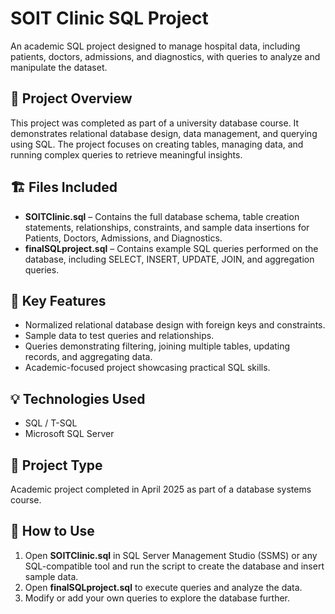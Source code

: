 # SOIT Clinic SQL Project

An academic SQL project designed to manage hospital data, including patients, doctors, admissions, and diagnostics, with queries to analyze and manipulate the dataset.

## 📘 Project Overview
This project was completed as part of a university database course. It demonstrates relational database design, data management, and querying using SQL. The project focuses on creating tables, managing data, and running complex queries to retrieve meaningful insights.

## 🏗️ Files Included
- **SOITClinic.sql** – Contains the full database schema, table creation statements, relationships, constraints, and sample data insertions for Patients, Doctors, Admissions, and Diagnostics.  
- **finalSQLproject.sql** – Contains example SQL queries performed on the database, including SELECT, INSERT, UPDATE, JOIN, and aggregation queries.

## 🧩 Key Features
- Normalized relational database design with foreign keys and constraints.  
- Sample data to test queries and relationships.  
- Queries demonstrating filtering, joining multiple tables, updating records, and aggregating data.  
- Academic-focused project showcasing practical SQL skills.

## 💡 Technologies Used
- SQL / T-SQL  
- Microsoft SQL Server

## 📅 Project Type
Academic project completed in April 2025 as part of a database systems course.

## 🚀 How to Use
1. Open **SOITClinic.sql** in SQL Server Management Studio (SSMS) or any SQL-compatible tool and run the script to create the database and insert sample data.  
2. Open **finalSQLproject.sql** to execute queries and analyze the data.  
3. Modify or add your own queries to explore the database further.

